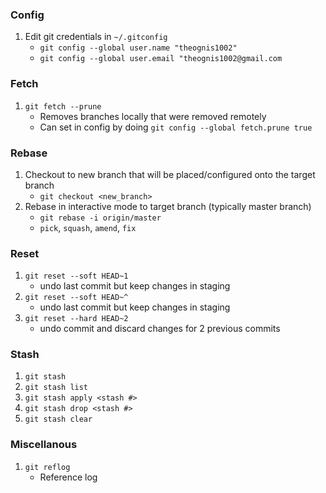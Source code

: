 ### Config

1. Edit git credentials in `~/.gitconfig`
    - `git config --global user.name "theognis1002"`
    - `git config --global user.email "theognis1002@gmail.com`

### Fetch

1. `git fetch --prune`
    - Removes branches locally that were removed remotely
    - Can set in config by doing `git config --global fetch.prune true`

### Rebase

1. Checkout to new branch that will be placed/configured onto the target branch
    - `git checkout <new_branch>`
1. Rebase in interactive mode to target branch (typically master branch)
    - `git rebase -i origin/master`
    - `pick`, `squash`, `amend`, `fix`

### Reset

1. `git reset --soft HEAD~1`
    - undo last commit but keep changes in staging
1. `git reset --soft HEAD~^`
    - undo last commit but keep changes in staging
1. `git reset --hard HEAD~2`
    - undo commit and discard changes for 2 previous commits

### Stash

1. `git stash`
1. `git stash list`
1. `git stash apply <stash #>`
1. `git stash drop <stash #>`
1. `git stash clear`

### Miscellanous

1. `git reflog`
    - Reference log
